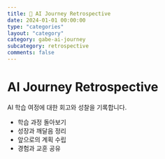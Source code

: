 ```yaml
---
title: 🔄 AI Journey Retrospective
date: 2024-01-01 00:00:00
type: "categories"
layout: "category"
category: gabe-ai-journey
subcategory: retrospective
comments: false
---
```


# AI Journey Retrospective

AI 학습 여정에 대한 회고와 성찰을 기록합니다.

- 학습 과정 돌아보기
- 성장과 깨달음 정리
- 앞으로의 계획 수립
- 경험과 교훈 공유 